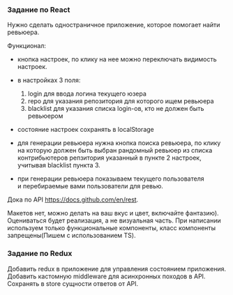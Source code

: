 ### Задание по React

Нужно сделать одностраничное приложение, которое помогает найти ревьюера.

Функционал:
- кнопка настроек, по клику на нее можно переключать видимость настроек.
- в настройках 3 поля:

    1. login для ввода логина текущего юзера
    2. repo для указания репозитория для которого ищем ревьюера
    3. blacklist для указания списка login-ов, кто не должен быть ревьюером
- состояние настроек сохранять в localStorage
- для генерации ревьюера нужна кнопка поиска ревьюера, по клику на которую должен быть выбран рандомный ревьюер из списка контрибьютеров репзитория указанный в пункте 2 настроек, учитывая blacklist пункта 3.
- при генерации ревьюера показываем текущего пользователя и перебираемые вами пользователи для ревью.

Дока по API https://docs.github.com/en/rest.

Макетов нет, можно делать на ваш вкус и цвет, включайте фантазию).
Оцениваться будет реализация, а не визуальная часть.
При написании используем только функциональные компоненты, класс компоненты запрещены(Пишем с использованием TS).


### Задание по Redux

Добавить redux в приложение для управления состоянием приложения. Добавить кастомную middleware для асинхронных походов в API. Сохранять в store сущности ответов от API.